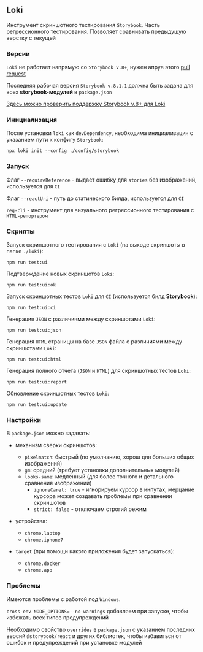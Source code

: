 ## Loki

Инструмент скриншотного тестирования `Storybook`. Часть регрессионного тестирования.
Позволяет сравнивать предыдущую верстку с текущей

### Версии

`Loki` не работает напрямую со `Storybook v.8+`, нужен апрув этого
[pull request](https://github.com/oblador/loki/pull/509)

Последняя рабочая версия `Storybook v.8.1.1` должна быть задана для всех **storybook-модулей** в `package.json`

[Здесь можно проверить поддержку Storybook v.8+ для Loki](https://github.com/oblador/loki/issues/503)

### Инициализация

После установки `loki` как `devDependency`, необходима инициализация с указанием пути к конфигу `Storybook`:

`npx loki init --config ./config/storybook`

### Запуск

Флаг `--requireReference` - выдает ошибку для `stories` без изображений, используется для `CI`

Флаг `--reactUri` - путь до статического билда, используется для `CI`

`reg-cli` - инструмент для визуального регрессионного тестирования с `HTML-репортером`

### Скрипты

Запуск скриншотного тестирования с `Loki` (на выходе скриншоты в папке `./loki`):

    npm run test:ui

Подтверждение новых скриншотов `Loki`:

    npm run test:ui:ok

Запуск скриншотных тестов `Loki` для `CI` (используется билд **Storybook**):

    npm run test:ui:ci

Генерация `JSON` с различиями между скриншотами `Loki`:

    npm run test:ui:json

Генерация `HTML` страницы на базе `JSON` файла с различиями между скриншотами `Loki`:

    npm run test:ui:html

Генерация полного отчета (`JSON` и `HTML`) для скриншотных тестов `Loki`:

    npm run test:ui:report

Обновление скриншотных тестов `Loki`:

    npm run test:ui:update

### Настройки

В `package.json` можно задавать:
- механизм сверки скриншотов:
    - `pixelmatch`: быстрый (по умолчанию, хорош для больших общих изображений)
    - `gm`: средний (требует установки дополнительных модулей)
    - `looks-same`: медленный (для более точного и детального сравнения изображений)
      - `ignoreCaret: true` - игнорируем курсор в инпутах,
                              мерцание курсора может создавать проблемы при сравнении скриншотов
      - `strict: false` - отключаем строгий режим

- устройства:
    - `chrome.laptop`
    - `chrome.iphone7`

- `target` (при помощи какого приложения будет запускаться):
    - `chrome.docker`
    - `chrome.app`

### Проблемы

Имеются проблемы с работой под `Windows`.

`cross-env NODE_OPTIONS=--no-warnings` добавляем при запуске, чтобы избежать всех типов предупреждений

Необходимо свойство `overrides` в `package.json` с указанием последних версий `@storybook/react` и
других библиотек, чтобы избавиться от ошибок и предупреждений при установке модулей
